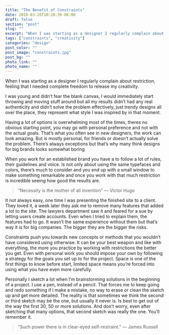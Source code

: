 ```yaml
---
title: "The Benefit of Constraints"
date: 2018-03-26T10:28:39-06:00
draft: false
section: "post"
slug: ""
excerpt: "When I was starting as a designer I regularly complain about restriction, feeling that I needed complete freedom to release my creativity. I was young and didn’t fear the blank canvas, I would immediately start throwing and moving stuff around but all my results didn’t had any real…"
tags: ["constraints", "creativity"]
categories: "design"
post_color: ""
post_image: "constraints.jpg"
post_bg: ""
photo_link: ""
photo_name: ""
---
```

When I was starting as a designer I regularly complain about restriction, feeling that I needed complete freedom to release my creativity.

I was young and didn’t fear the blank canvas, I would immediately start throwing and moving stuff around but all my results didn’t had any real authenticity and didn’t solve the problem effectively, just trendy designs all over the place, they represent what style I was inspired by in that moment.

Having a lot of options is overwhelming most of the times, theres no obvious starting point,  you may go with personal preference and not with the actual goals. That’s what you often see in new designers, the work can look amazing. But is mostly personal, for friends or doesn’t actually solve the problem. There’s always exceptions but that’s why many think designs for big brands looks somewhat boring.

When you work for an established brand you have a to follow a lot of rules, their guidelines and voice. Is not only about using the same typefaces and colors, there’s much to consider and you end up with a small window to make something remarkable and once you work with that much restriction is incredible seeing how good the results are.

> “Necessity is the mother of all invention”
> — Victor Hugo

It not always easy, one time I was presenting the finished site to a client. They loved it, a week later they ask me to remove many features that added a lot to the site. The lawyers department saw it and feared for a sue by letting users create accounts. Even when I tried to explain them, the features had to go. It wasn’t the same experience without them but that’s way it is for big companies. The bigger they are the bigger the risks.

Constraints push you towards new concepts or methods that you wouldn’t have considered using otherwise. It can be your best weapon and like with everything, the more you practice by working with restrictions the better you get. Even with personal work you should impose your own by following a strategy for the goals you set up to for the project. Space is one of the first things to know before start, limited space means you’re forced into using what you have even more carefully.

Personally I sketch a lot when I’m brainstorming solutions in the beginning of a project. I use a pen, instead of a pencil. That forces me to keep going and redo something if I make a mistake, no way to erase or clean the sketch up and get more detailed. The reality is that sometimes we think the second or third sketch may be the one, but usually it never is. Is best to get out of the way the first 30, 50 or more solutions. And don’t worry, even after sketching that many options, that second sketch was really the one. You’ll remember it.

> “Such power there is in clear-eyed self-restraint."
> — James Russell
